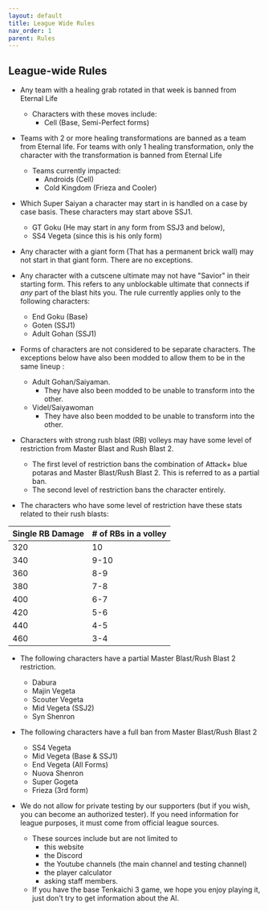 ```yaml
---
layout: default
title: League Wide Rules
nav_order: 1
parent: Rules
---
```

## League-wide Rules

- Any team with a healing grab rotated in that week is banned from Eternal Life
    - Characters with these moves include:
        - Cell (Base, Semi-Perfect forms)

- Teams with 2 or more healing transformations are banned as a team from Eternal life. 
For teams with only 1 healing transformation, only the character with the transformation is banned from Eternal Life
    - Teams currently impacted:    
        - Androids (Cell)
        - Cold Kingdom (Frieza and Cooler)
        
- Which Super Saiyan a character may start in is handled on a case by case basis. These characters may start above SSJ1.
    - GT Goku (He may start in any form from SSJ3 and below), 
    - SS4 Vegeta (since this is his only form)

- Any character with a giant form (That has a permanent brick wall) may not start in that giant form. There are no exceptions.

- Any character with a cutscene ultimate may not have "Savior" in their starting form. This refers to any unblockable ultimate that connects if *any* part of the blast hits you. The rule currently applies only to the following characters: 
    - End Goku (Base)
    - Goten (SSJ1)
    - Adult Gohan (SSJ1)

- Forms of characters are not considered to be separate characters. The exceptions below have also been modded to allow them to be in the same lineup : 
    - Adult Gohan/Saiyaman. 
        - They have also been modded to be unable to transform into the other.
    - Videl/Saiyawoman 
        - They have also been modded to be unable to transform into the other.

- Characters with strong rush blast (RB) volleys may have some level of restriction from Master Blast and Rush Blast 2. 
    - The first level of restriction bans the combination of Attack+ blue potaras and Master Blast/Rush Blast 2. This is referred to as a partial ban.
    - The second level of restriction bans the character entirely.
    
- The characters who have some level of restriction have these stats related to their rush blasts:

|Single RB Damage | # of RBs in a volley |   
| :-------------| :---------------------|
| 320 | 10| 
| 340 | 9-10| 
| 360 | 8-9| 
| 380 | 7-8| 
| 400 | 6-7| 
| 420 | 5-6| 
| 440 | 4-5| 
| 460 | 3-4| 

- The following characters have a partial Master Blast/Rush Blast 2 restriction.
    - Dabura
    - Majin Vegeta
    - Scouter Vegeta
    - Mid Vegeta (SSJ2)
    - Syn Shenron
    
- The following characters have a full ban from Master Blast/Rush Blast 2
    - SS4 Vegeta
    - Mid Vegeta (Base & SSJ1)
    - End Vegeta (All Forms)
    - Nuova Shenron
    - Super Gogeta
    - Frieza (3rd form)
      
- We do not allow for private testing by our supporters (but if you wish, you can become an authorized tester). If you need information for league purposes,
it must come from official league sources. 
    - These sources include but are not limited to
        - this website
        - the Discord
        - the Youtube channels (the main channel and testing channel)
        - the player calculator
        - asking staff members.
    - If you have the base Tenkaichi 3 game, we hope you enjoy playing it, just don't try to get information about the AI.